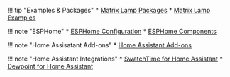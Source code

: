 !!! tip "Examples & Packages"
    * [Matrix Lamp Packages](https://github.com/andrewjswan/matrix-lamp/tree/main/packages)
    * [Matrix Lamp Examples](https://github.com/andrewjswan/matrix-lamp/tree/main/examples)

!!! note "ESPHome"
    * [ESPHome Configuration](https://andrewjswan.github.io/esphome-config)
    * [ESPHome Components](https://andrewjswan.github.io/esphome-components)

!!! note "Home Assisatant Add-ons"
    * [Home Assistant Add-ons](https://github.com/andrewjswan/home-assistant-addons)

!!! note "Home Assistant Integrations"
    * [SwatchTime for Home Assistant](https://github.com/andrewjswan/SwatchTime)
    * [Dewpoint for Home Assistant](https://github.com/andrewjswan/home-assistant-dewpoint)
